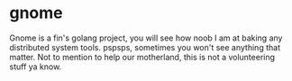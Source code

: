 # gnome
Gnome is a fin's golang project, you will see how noob I am at baking any distributed system tools. pspsps, sometimes you won't see anything that matter. Not to mention to help our motherland, this is not a volunteering stuff ya know.
